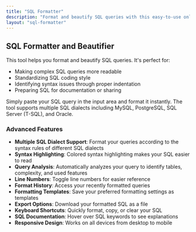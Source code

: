 ```yaml
---
title: "SQL Formatter"
description: "Format and beautify SQL queries with this easy-to-use online tool with support for multiple SQL dialects, syntax highlighting, and query analysis"
layout: "sql-formatter"
---
```


## SQL Formatter and Beautifier

This tool helps you format and beautify SQL queries. It's perfect for:

- Making complex SQL queries more readable
- Standardizing SQL coding style
- Identifying syntax issues through proper indentation
- Preparing SQL for documentation or sharing

Simply paste your SQL query in the input area and format it instantly. The tool supports multiple SQL dialects including MySQL, PostgreSQL, SQL Server (T-SQL), and Oracle.

### Advanced Features

- **Multiple SQL Dialect Support**: Format your queries according to the syntax rules of different SQL dialects
- **Syntax Highlighting**: Colored syntax highlighting makes your SQL easier to read
- **Query Analysis**: Automatically analyzes your query to identify tables, complexity, and used features
- **Line Numbers**: Toggle line numbers for easier reference
- **Format History**: Access your recently formatted queries
- **Formatting Templates**: Save your preferred formatting settings as templates
- **Export Options**: Download your formatted SQL as a file
- **Keyboard Shortcuts**: Quickly format, copy, or clear your SQL
- **SQL Documentation**: Hover over SQL keywords to see explanations
- **Responsive Design**: Works on all devices from desktop to mobile 